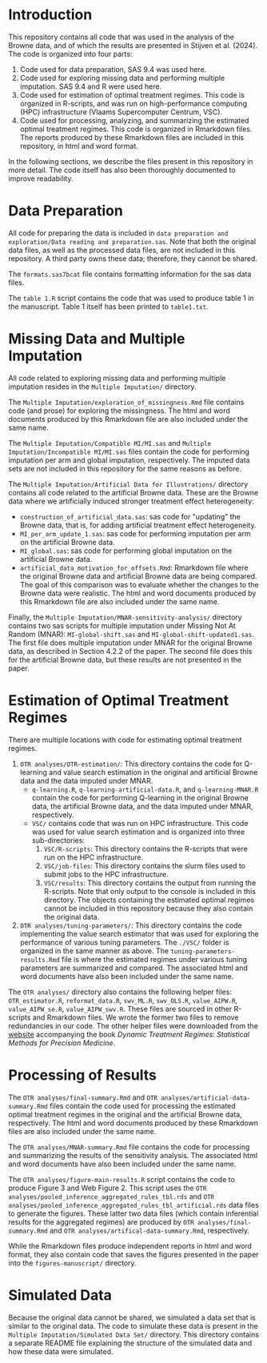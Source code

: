 # Introduction

This repository contains all code that was used in the analysis of the Browne
data, and of which the results are presented in Stijven et al. (2024). The code 
is organized into four parts:

1. Code used for data preparation, SAS 9.4 was used here. 
2. Code used for exploring missing data and performing multiple imputation. SAS 
9.4 and R were used here.
3. Code used for estimation of optimal treatment regimes. This code is organized
in R-scripts, and was run on high-performance computing (HPC) infrastructure
(Vlaams Supercomputer Centrum, VSC).
4. Code used for processing, analyzing, and summarizing the estimated optimal
treatment regimes. This code is organized in Rmarkdown files. The reports produced
by these Rmarkdown files are included in this repository, in html and word
format.

In the following sections, we describe the files present in this repository in
more detail. The code itself has also been thoroughly documented to
improve readability.

# Data Preparation

All code for preparing the data is included in `data preparation and
exploration/Data reading and preparation.sas`. Note that both the original data
files, as well as the processed data files, are not included in this repository.
A third party owns these data; therefore, they cannot be shared.

The `formats.sas7bcat` file contains formatting information for the sas data 
files. 

The `table 1.R` script contains the code that was used to produce table 1 in the 
manuscript. Table 1 itself has been printed to `table1.txt`.

# Missing Data and Multiple Imputation

All code related to exploring missing data and performing multiple imputation resides
in the `Multiple Imputation/` directory. 

The `Multiple Imputation/exploration_of_missingness.Rmd` file contains code (and
prose) for exploring the missingness. The html and word documents produced by this
Rmarkdown file are also included under the same name.

The `Multiple Imputation/Compatible MI/MI.sas` and `Multiple
Imputation/Incompatible MI/MI.sas` files contain the code for performing
imputation per arm and global imputation, respectively. 
The imputed data sets are not included in this repository for the same reasons as before.

The `Multiple Imputation/Artificial Data for Illustrations/` directory contains 
all code related to the artificial Browne data. These are the Browne data where
we artificially induced stronger treatment effect heterogeneity:

* `construction_of_artificial_data.sas`: sas code for "updating" the Browne data,
that is, for adding artificial treatment effect heterogeneity.
* `MI_per_arm_update_1.sas`: sas code for performing imputation per arm on the artificial
Browne data.
* `MI_global.sas`: sas code for performing global imputation on the artificial 
Browne data.
* `artificial_data_motivation_for_offsets.Rmd`: Rmarkdown file where the original
Browne data and artificial Browne data are being compared. The goal of this comparison
was to evaluate whether the changes to the Browne data were realistic. The html and word documents
produced by this Rmarkdown file are also included under the same name.

Finally, the `Multiple Imputation/MNAR-sensitivity-analysis/` directory contains two sas
scripts for multiple imputation under Missing Not At Random (MNAR): `MI-global-shift.sas` and `MI-global-shift-updated1.sas`.
The first file does multiple imputation under MNAR for the original Browne data, as described in 
Section 4.2.2 of the paper. The second file does this for the artificial Browne data, but these results 
are not presented in the paper.


# Estimation of Optimal Treatment Regimes

There are multiple locations with code for estimating optimal treatment regimes. 

1. `OTR analyses/OTR-estimation/`: This directory contains the code for Q-learning 
and value search estimation in the original and artificial Browne 
data and the data imputed under MNAR. 
    - `q-learning.R`, `q-learning-artificial-data.R`, and `q-learning-MNAR.R` contain the code for 
    performing Q-learning in the original Browne data, the artificial Browne data,
    and the data imputed under MNAR, respectively.
    - `VSC/` contains code that was run on HPC infrastructure. This code was used 
    for value search estimation and is organized into three sub-directories:
        1. `VSC/R-scripts`: This directory contains the R-scripts that were 
        run on the HPC infrastructure.
        2. `VSC/job-files`: This directory contains the slurm files used
        to submit jobs to the HPC infrastructure. 
        3. `VSC/results`: This directory contains the output from running the 
        R-scripts.
        Note that only output to the console is included in this directory. The 
        objects containing the estimated optimal regimes cannot be included in
        this repository because they also contain the original data.
2. `OTR analyses/tuning-parameters/`: This directory contains the code implementing 
the value search estimator that was used for exploring the performance of various
tuning parameters. The `./VSC/` folder is organized in the same manner as above.
The `tuning-parameters-results.Rmd` file is where the estimated regimes under
various tuning parameters are summarized and compared. The associated html and word
documents have also been included under the same name.

The `OTR analyses/` directory also contains the following helper files:
`OTR_estimator.R`, `reformat_data.R`, `swv_ML.R`, `swv_OLS.R`, `value_AIPW.R`,
`value_AIPW_se.R`, `value_AIPW_swv.R`. These files are sourced in other R-scripts
and Rmarkdown files. We wrote the former two files to remove redundancies in our code.
The other helper files were downloaded from the [website](https://laber-labs.com/dtr-book/booktoc.html) accompanying the book
*Dynamic Treatment Regimes: Statistical Methods for Precision Medicine*.

 
  
# Processing of Results

The `OTR analyses/final-summary.Rmd` and `OTR analyses/artificial-data-summary.Rmd` files
contain the code used for processing the estimated optimal treatment regimes in the 
original and the artificial Browne data, respectively. The html and word documents produced 
by these Rmarkdown files are also included under the same name.

The `OTR analyses/MNAR-summary.Rmd` file contains the code for processing and summarizing the 
results of the sensitivity analysis. The associated html and word documents 
have also been included under the same name.

The `OTR analyses/figure-main-results.R` script contains the code to produce Figure 3 and 
Web Figure 2. This script uses the `OTR analyses/pooled_inference_aggregated_rules_tbl.rds` and
`OTR analyses/pooled_inference_aggregated_rules_tbl_artificial.rds` data files to generate the figures. 
These latter two data files (which contain inferential results for the aggregated regimes) are produced 
by `OTR analyses/final-summary.Rmd` and `OTR analyses/artifical-data-summary.Rmd`, respectively.

While the Rmarkdown files produce independent reports in html and word format, they also contain code
that saves the figures presented in the paper into the `figures-manuscript/`
directory.

# Simulated Data

Because the original data cannot be shared, we simulated a data set that is
similar to the original data. The code to simulate these data is present in the
`Multiple Imputation/Simulated Data Set/` directory. This directory contains a
separate README file explaining the structure of the simulated data and how
these data were simulated.

